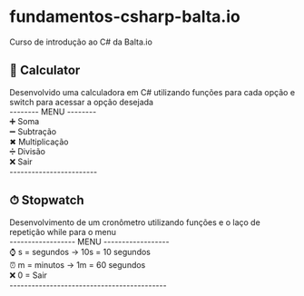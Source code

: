 # fundamentos-csharp-balta.io
Curso de introdução ao C# da Balta.io

## 🧮 Calculator 
Desenvolvido uma calculadora em C# utilizando funções para cada opção e switch para acessar a opção desejada <br/>
-------- MENU -------- <br/>
➕ Soma <br/>
➖ Subtração<br/>
✖  Multiplicação <br/>
➗ Divisão <br/>
❌ Sair <br/>
------------------------ <br/>

## ⏱ Stopwatch
Desenvolvimento de um cronômetro utilizando funções e o laço de repetição while para o menu <br/>
------------------ MENU ------------------ <br/>
⌚ s = segundos -> 10s = 10 segundos </br>
⏰ m = minutos -> 1m = 60 segundos </br>
❌ 0 = Sair </br>
------------------------------------------- <br/>

